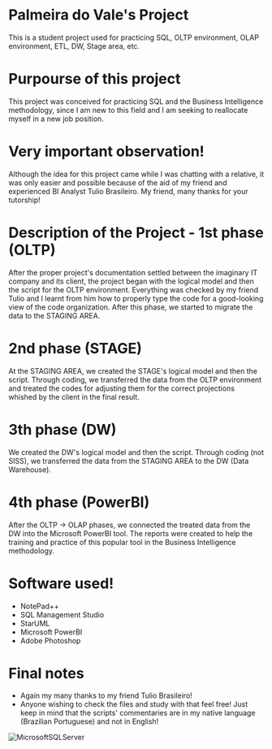 # Palmeira do Vale's Project
This is a student project used for practicing SQL, OLTP environment, OLAP environment, ETL, DW, Stage area, etc. 

# Purpourse of this project
This project was conceived for practicing SQL and the Business Intelligence methodology, since I am new to this field and I am seeking to reallocate myself in a new job position. 

# Very important observation!
Although the idea for this project came while I was chatting with a relative, it was only easier and possible because of the aid of my friend and experienced BI Analyst Tulio Brasileiro. My friend, many thanks for your tutorship!

# Description of the Project - 1st phase (OLTP)
After the proper project's documentation settled between the imaginary IT company and its client, the project began with the logical model and then the script for the OLTP environment. Everything was checked by my friend Tulio and I learnt from him how to properly type the code for a good-looking view of the code organization. After this phase, we started to migrate the data to the STAGING AREA.

# 2nd phase (STAGE)
At the STAGING AREA, we created the STAGE's logical model and then the script. Through coding, we transferred the data from the OLTP environment and treated the codes for adjusting them for the correct projections whished by the client in the final result.

# 3th phase (DW)
We created the DW's logical model and then the script. Through coding (not SISS), we transferred the data from the STAGING AREA to the DW (Data Warehouse). 

# 4th phase (PowerBI)
After the OLTP -> OLAP phases, we connected the treated data from the DW into the Microsoft PowerBI tool. The reports were created to help the training and practice of this popular tool in the Business Intelligence methodology. 

# Software used!

- NotePad++
- SQL Management Studio
- StarUML
- Microsoft PowerBI
- Adobe Photoshop

# Final notes

- Again my many thanks to my friend Tulio Brasileiro!
- Anyone wishing to check the files and study with that feel free! Just keep in mind that the scripts' commentaries are in my native language (Brazilian Portuguese) and not in English! 

![MicrosoftSQLServer](https://img.shields.io/badge/Microsoft%20SQL%20Sever-CC2927?style=for-the-badge&logo=microsoft%20sql%20server&logoColor=white)
